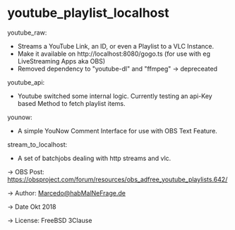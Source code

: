 # youtube_playlist_localhost
	
youtube_raw:
- Streams a YouTube Link, an ID, or even a Playlist to a VLC Instance.
- Make it available on http://localhost:8080/gogo.ts (for use with eg LiveStreaming Apps aka OBS)
- Removed dependency to "youtube-dl" and "ffmpeg"
-> depreceated

youtube_api:
- Youtube switched some internal logic. Currently testing an api-Key based Method to fetch playlist items.

younow:
- A simple YouNow Comment Interface for use with OBS Text Feature.  

stream_to_localhost:
- A set of batchjobs dealing with http streams and vlc.


-> OBS Post: https://obsproject.com/forum/resources/obs_adfree_youtube_playlists.642/

-> Author: Marcedo@habMalNeFrage.de

-> Date Okt 2018

-> License: FreeBSD 3Clause

